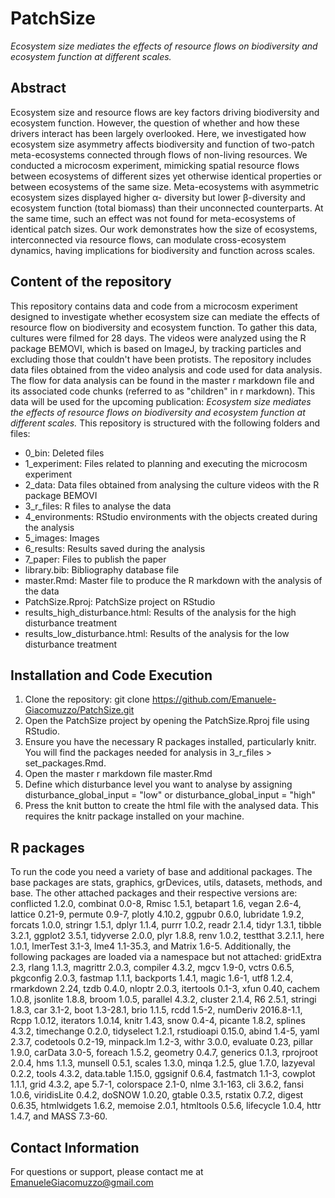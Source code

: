 
# PatchSize
*_Ecosystem size mediates the effects of resource flows on biodiversity and ecosystem function at different scales._*

## Abstract

Ecosystem size and resource flows are key factors driving biodiversity and ecosystem function. However, the question of whether and how these drivers interact has been largely overlooked. Here, we investigated how ecosystem size asymmetry affects biodiversity and function of two-patch meta-ecosystems connected through flows of non-living resources. We conducted a microcosm experiment, mimicking spatial resource flows between ecosystems of different sizes yet otherwise identical properties or between ecosystems of the same size. Meta-ecosystems with asymmetric ecosystem sizes displayed higher α- diversity but lower β-diversity and ecosystem function (total biomass) than their unconnected counterparts. At the same time, such an effect was not found for meta-ecosystems of identical patch sizes. Our work demonstrates how the size of ecosystems, interconnected via resource flows, can modulate cross-ecosystem dynamics, having implications for biodiversity and function across scales.  

## Content of the repository

This repository contains data and code from a microcosm experiment designed to investigate whether ecosystem size can mediate the effects of resource flow on biodiversity and ecosystem function. To gather this data, cultures were filmed for 28 days. The videos were analyzed using the R package BEMOVI, which is based on ImageJ, by tracking particles and excluding those that couldn't have been protists. The repository includes data files obtained from the video analysis and code used for data analysis. The flow for data analysis can be found in the master r markdown file and its associated code chunks (referred to as "children" in r markdown). This data will be used for the upcoming publication: *_Ecosystem size mediates the effects of resource flows on biodiversity and ecosystem function at different scales._* This repository is structured with the following folders and files:

- 0_bin: Deleted files
- 1_experiment: Files related to planning and executing the microcosm experiment
- 2_data: Data files obtained from analysing the culture videos with the R package BEMOVI
- 3_r_files: R files to analyse the data
- 4_environments: RStudio environments with the objects created during the analysis
- 5_images: Images
- 6_results: Results saved during the analysis
- 7_paper: Files to publish the paper
- library.bib: Bibliography database file
- master.Rmd: Master file to produce the R markdown with the analysis of the data
- PatchSize.Rproj: PatchSize project on RStudio
- results_high_disturbance.html: Results of the analysis for the high disturbance treatment
- results_low_disturbance.html: Results of the analysis for the low disturbance treatment

## Installation and Code Execution 

1. Clone the repository: git clone https://github.com/Emanuele-Giacomuzzo/PatchSize.git
2. Open the PatchSize project by opening the PatchSize.Rproj file using RStudio.
3. Ensure you have the necessary R packages installed, particularly knitr. You will find the packages needed for analysis in 3_r_files > set_packages.Rmd.
4. Open the master r markdown file master.Rmd
5. Define which disturbance level you want to analyse by assigning disturbance_global_input = "low" or disturbance_global_input = "high"
6. Press the knit button to create the html file with the analysed data. This requires the knitr package installed on your machine.

## R packages

To run the code you need a variety of base and additional packages. The base packages are stats, graphics, grDevices, utils, datasets, methods, and base. The other attached packages and their respective versions are: conflicted 1.2.0, combinat 0.0-8, Rmisc 1.5.1, betapart 1.6, vegan 2.6-4, lattice 0.21-9, permute 0.9-7, plotly 4.10.2, ggpubr 0.6.0, lubridate 1.9.2, forcats 1.0.0, stringr 1.5.1, dplyr 1.1.4, purrr 1.0.2, readr 2.1.4, tidyr 1.3.1, tibble 3.2.1, ggplot2 3.5.1, tidyverse 2.0.0, plyr 1.8.8, renv 1.0.2, testthat 3.2.1.1, here 1.0.1, lmerTest 3.1-3, lme4 1.1-35.3, and Matrix 1.6-5. Additionally, the following packages are loaded via a namespace but not attached: gridExtra 2.3, rlang 1.1.3, magrittr 2.0.3, compiler 4.3.2, mgcv 1.9-0, vctrs 0.6.5, pkgconfig 2.0.3, fastmap 1.1.1, backports 1.4.1, magic 1.6-1, utf8 1.2.4, rmarkdown 2.24, tzdb 0.4.0, nloptr 2.0.3, itertools 0.1-3, xfun 0.40, cachem 1.0.8, jsonlite 1.8.8, broom 1.0.5, parallel 4.3.2, cluster 2.1.4, R6 2.5.1, stringi 1.8.3, car 3.1-2, boot 1.3-28.1, brio 1.1.5, rcdd 1.5-2, numDeriv 2016.8-1.1, Rcpp 1.0.12, iterators 1.0.14, knitr 1.43, snow 0.4-4, picante 1.8.2, splines 4.3.2, timechange 0.2.0, tidyselect 1.2.1, rstudioapi 0.15.0, abind 1.4-5, yaml 2.3.7, codetools 0.2-19, minpack.lm 1.2-3, withr 3.0.0, evaluate 0.23, pillar 1.9.0, carData 3.0-5, foreach 1.5.2, geometry 0.4.7, generics 0.1.3, rprojroot 2.0.4, hms 1.1.3, munsell 0.5.1, scales 1.3.0, minqa 1.2.5, glue 1.7.0, lazyeval 0.2.2, tools 4.3.2, data.table 1.15.0, ggsignif 0.6.4, fastmatch 1.1-3, cowplot 1.1.1, grid 4.3.2, ape 5.7-1, colorspace 2.1-0, nlme 3.1-163, cli 3.6.2, fansi 1.0.6, viridisLite 0.4.2, doSNOW 1.0.20, gtable 0.3.5, rstatix 0.7.2, digest 0.6.35, htmlwidgets 1.6.2, memoise 2.0.1, htmltools 0.5.6, lifecycle 1.0.4, httr 1.4.7, and MASS 7.3-60.

## Contact Information

For questions or support, please contact me at EmanueleGiacomuzzo@gmail.com
